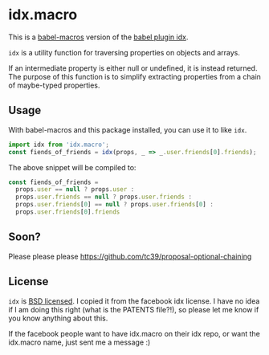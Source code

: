 # idx.macro

This is a [babel-macros](https://github.com/kentcdodds/babel-macros) version of
the [babel plugin idx](https://github.com/facebookincubator/idx).


`idx` is a utility function for traversing properties on objects and arrays.

If an intermediate property is either null or undefined, it is instead returned.
The purpose of this function is to simplify extracting properties from a chain
of maybe-typed properties.

## Usage

With babel-macros and this package installed, you can use it to like `idx`.

```javascript
import idx from 'idx.macro';
const fiends_of_friends = idx(props, _ => _.user.friends[0].friends);
```

The above snippet will be compiled to:

```javascript
const fiends_of_friends =
  props.user == null ? props.user :
  props.user.friends == null ? props.user.friends :
  props.user.friends[0] == null ? props.user.friends[0] :
  props.user.friends[0].friends
```

## Soon?

Please please please https://github.com/tc39/proposal-optional-chaining

## License

`idx` is [BSD licensed](./LICENSE). I copied it from the facebook idx license.
I have no idea if I am doing this right (what is the PATENTS file?!), so please
let me know if you know anything about this.

If the facebook people want to have idx.macro on their idx repo, or
want the idx.macro name, just sent me a message :)
